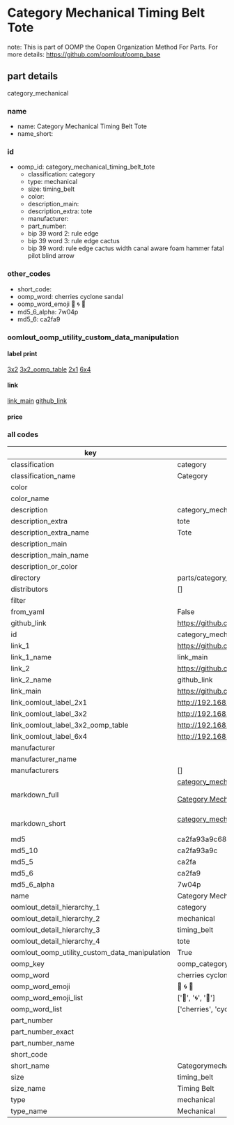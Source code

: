 # Category Mechanical Timing Belt Tote  

note: This is part of OOMP the Oopen Organization Method For Parts. For more details: https://github.com/oomlout/oomp_base

##  part details



category_mechanical

### name
* name: Category Mechanical Timing Belt Tote
* name_short: 
### id
* oomp_id: category_mechanical_timing_belt_tote
  * classification: category
  * type: mechanical
  * size: timing_belt
  * color: 
  * description_main: 
  * description_extra: tote
  * manufacturer: 
  * part_number: 
  * bip 39 word 2: rule edge
  * bip 39 word 3: rule edge cactus
  * bip 39 word: rule edge cactus width canal aware foam hammer fatal pilot blind arrow

### other_codes
* short_code: 
* oomp_word: cherries cyclone sandal
* oomp_word_emoji :cherries: :cyclone: :sandal:
* md5_6_alpha: 7w04p
* md5_6: ca2fa9






### oomlout_oomp_utility_custom_data_manipulation
#### label print
[3x2](http://192.168.1.245:1112/?label=oomp%207w04p)
[3x2_oomp_table](http://192.168.1.107:1112/?label=oomp%207w04p)
[2x1](http://192.168.1.242:1112/?label=oomp%207w04p)
[6x4](http://192.168.1.55:1112/?label=oomp%207w04p)    

#### link

[link_main](https://github.com/oomlout/oomlout_oomp_current_version_messy/tree/main/parts/category_mechanical_timing_belt_tote) [github_link](https://github.com/oomlout/oomlout_oomp_part_src/tree/main/parts/category_mechanical_timing_belt_tote)                             

#### price







### all codes 
| key | value |  
| --- | --- |  
| classification | category |  
| classification_name | Category |  
| color |  |  
| color_name |  |  
| description | category_mechanical |  
| description_extra | tote |  
| description_extra_name | Tote |  
| description_main |  |  
| description_main_name |  |  
| description_or_color |   |  
| directory | parts/category_mechanical_timing_belt_tote |  
| distributors | [] |  
| filter |  |  
| from_yaml | False |  
| github_link | https://github.com/oomlout/oomlout_oomp_part_src/tree/main/parts/category_mechanical_timing_belt_tote |  
| id | category_mechanical_timing_belt_tote |  
| link_1 | https://github.com/oomlout/oomlout_oomp_current_version_messy/tree/main/parts/category_mechanical_timing_belt_tote |  
| link_1_name | link_main |  
| link_2 | https://github.com/oomlout/oomlout_oomp_part_src/tree/main/parts/category_mechanical_timing_belt_tote |  
| link_2_name | github_link |  
| link_main | https://github.com/oomlout/oomlout_oomp_current_version_messy/tree/main/parts/category_mechanical_timing_belt_tote |  
| link_oomlout_label_2x1 | http://192.168.1.242:1112/?label=oomp%207w04p |  
| link_oomlout_label_3x2 | http://192.168.1.245:1112/?label=oomp%207w04p |  
| link_oomlout_label_3x2_oomp_table | http://192.168.1.107:1112/?label=oomp%207w04p |  
| link_oomlout_label_6x4 | http://192.168.1.55:1112/?label=oomp%207w04p |  
| manufacturer |  |  
| manufacturer_name |  |  
| manufacturers | [] |  
| markdown_full | [category_mechanical_timing_belt_tote](https://github.com/oomlout/oomlout_oomp_current_version_messy/tree/main/parts/category_mechanical_timing_belt_tote)<br>[](https://github.com/oomlout/oomlout_oomp_current_version_messy/tree/main/parts/category_mechanical_timing_belt_tote)<br>[Category Mechanical Timing Belt Tote](https://github.com/oomlout/oomlout_oomp_current_version_messy/tree/main/parts/category_mechanical_timing_belt_tote)<br><br> |  
| markdown_short | [category_mechanical_timing_belt_tote](https://github.com/oomlout/oomlout_oomp_current_version_messy/tree/main/parts/category_mechanical_timing_belt_tote)<br><br> |  
| md5 | ca2fa93a9c688b4041108fac401195e9 |  
| md5_10 | ca2fa93a9c |  
| md5_5 | ca2fa |  
| md5_6 | ca2fa9 |  
| md5_6_alpha | 7w04p |  
| name | Category Mechanical Timing Belt Tote |  
| oomlout_detail_hierarchy_1 | category |  
| oomlout_detail_hierarchy_2 | mechanical |  
| oomlout_detail_hierarchy_3 | timing_belt |  
| oomlout_detail_hierarchy_4 | tote |  
| oomlout_oomp_utility_custom_data_manipulation | True |  
| oomp_key | oomp_category_mechanical_timing_belt_tote |  
| oomp_word | cherries cyclone sandal |  
| oomp_word_emoji | :cherries: :cyclone: :sandal: |  
| oomp_word_emoji_list | [':cherries:', ':cyclone:', ':sandal:'] |  
| oomp_word_list | ['cherries', 'cyclone', 'sandal'] |  
| part_number |  |  
| part_number_exact |  |  
| part_number_name |  |  
| short_code |  |  
| short_name | Categorymechanical |  
| size | timing_belt |  
| size_name | Timing Belt |  
| type | mechanical |  
| type_name | Mechanical |  
